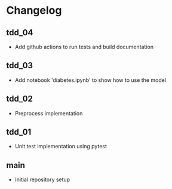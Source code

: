 # Changelog

## tdd_04

- Add github actions to run tests and build documentation

## tdd_03

- Add notebook 'diabetes.ipynb' to show how to use the model

## tdd_02

- Preprocess implementation

## tdd_01

- Unit test implementation using pytest

## main

- Initial repository setup